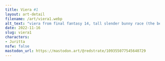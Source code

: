 ```yaml
---
title: Viera #1
layout: art-detail
filename: /art/viera1.webp
alt_text: "viera from final fantasy 14, tall slender bunny race (the best one)"
date: 2022-11-16
slug: viera1
characters:
- Juritta
nsfw: false
mastodon_url: https://mastodon.art/@redstrate/109355077545640729
---
```

